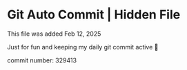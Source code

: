# Git Auto Commit | Hidden File

This file was added Feb 12, 2025

Just for fun and keeping my daily git commit active 🤪

commit number: 329413
